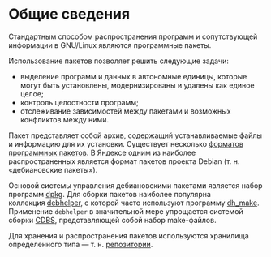 # Общие сведения

Стандартным способом распространения программ и сопутствующей информации в GNU/Linux являются программные пакеты.

Использование пакетов позволяет решить следующие задачи:
- выделение программ и данных в автономные единицы, которые могут быть установлены, модернизированы и удалены как единое целое;
- контроль целостности программ;
- отслеживание зависимостей между пакетами и возможных конфликтов между ними.

Пакет представляет собой архив, содержащий устанавливаемые файлы и информацию для их установки. Существует несколько [форматов программных пакетов](https://ru.wikipedia.org/wiki/Форматы_пакетов_программ_Linux). В Яндексе одним из наиболее распространенных является формат пакетов проекта Debian (т. н. «дебиановские пакеты»).

Основой системы управления дебиановскими пакетами является набор программ [dpkg](http://ru.wikipedia.org/wiki/Dpkg). Для сборки пакетов наиболее популярна коллекция [debhelper](http://ru.wikipedia.org/wiki/Debhelper), с которой часто используют программу [dh_make](http://www.digipedia.pl/man/dh_make.8.html). Применение `debhelper` в значительной мере упрощается системой сборки [CDBS](http://ru.wikipedia.org/wiki/CDBS), представляющей собой набор make-файлов.

Для хранения и распространения пакетов используются хранилища определенного типа — т. н. [репозитории](http://ru.wikipedia.org/wiki/Репозиторий).
